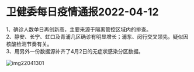 # 卫健委每日疫情通报2022-04-12

1、确诊人数单日再创新高，主要来源于隔离管控区域内的排查。  
2、静安、长宁、虹口及青浦几区确诊有明显增长；浦东、闵行交叉领先。疑似因核酸检测节奏有关。  
3、用另外一份数据源补齐了4月2日的无症状感染分区数据。

<img decoding="async" src="https://i0.wp.com/s2.loli.net/2022/05/02/nJUNOKfp6XVaQs2.jpg?w=640&#038;ssl=1" alt="img22041301" data-recalc-dims="1" />

